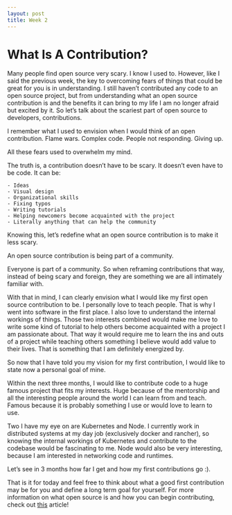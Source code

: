 ```yaml
---
layout: post
title: Week 2
---
```



# What Is A Contribution? 

Many people find open source very scary. I know I used to. However, like I said the previous week, the key to overcoming fears of things that could be great for you is in understanding. I still haven’t contributed any code to an open source project, but from understanding what an open source contribution is and the benefits it can bring to my life I am no longer afraid but excited by it. So let’s talk about the scariest part of open source to developers, contributions.

I remember what I used to envision when I would think of an open contribution. Flame wars. Complex code. People not responding. Giving up. 

All these fears used to overwhelm my mind. 

The truth is, a contribution doesn’t have to be scary. It doesn’t even have to be code. It can be:

	- Ideas 
	- Visual design
	- Organizational skills
	- Fixing typos
	- Writing tutorials
	- Helping newcomers become acquainted with the project
	- Literally anything that can help the community

Knowing this, let’s redefine what an open source contribution is to make it less scary. 

An open source contribution is being part of a community. 

Everyone is part of a community. So when reframing contributions that way, instead of being scary and foreign, they are something we are all intimately familiar with.

With that in mind, I can clearly envision what I would like my first open source contribution to be. I personally love to teach people. That is why I went into software in the first place. I also love to understand the internal workings of things. Those two interests combined would make me love to write some kind of tutorial to help others become acquainted with a project I am passionate about. That way it would require me to learn the ins and outs of a project while teaching others something I believe would add value to their lives. That is something that I am definitely energized by.

So now that I have told you my vision for my first contribution, I would like to state now a personal goal of mine. 

Within the next three months, I would like to contribute code to a huge famous project that fits my interests. Huge because of the mentorship and all the interesting people around the world I can learn from and teach. Famous because it is probably something I use or would love to learn to use. 

Two I have my eye on are Kubernetes and Node. I currently work in distributed systems at my day job (exclusively docker and rancher), so knowing the internal workings of Kubernetes and contribute to the codebase would be fascinating to me. Node would also be very interesting, because I am interested in networking code and runtimes.

Let’s see in 3 months how far I get and how my first contributions go :). 

That is it for today and feel free to think about what a good first contribution may be for you and define a long term goal for yourself. For more information on what open source is and how you can begin contributing, check out [this](https://opensource.guide/how-to-contribute/) article!
